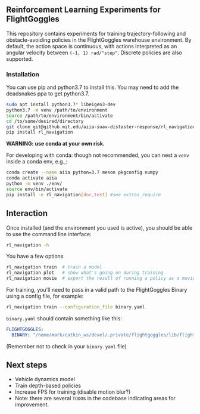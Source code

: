 ## Reinforcement Learning Experiments for FlightGoggles

This repository contains experiments for training trajectory-following and obstacle-avoiding policies in the FlightGoggles warehouse environment. By default, the action space is continuous, with actions interpreted as an angular velocity between `(-1, 1) rad/"step"`. Discrete policies are also supported.

### Installation

You can use pip and python3.7 to install this.  You may need to add the deadsnakes ppa to get python3.7.

```bash
sudo apt install python3.7* libeigen3-dev
python3.7 -m venv /path/to/environment
source /path/to/environment/bin/activate
cd /to/some/desired/directory
git clone git@github.mit.edu/aiia-suav-distaster-response/rl_navigation
pip install rl_navigation
```

**WARNING: use conda at your own risk.**

For developing with conda: though not recommended, you can nest a `venv` inside a conda env, e.g.,:

```bash
conda create --name aiia python=3.7 meson pkgconfig numpy
conda activate aiia
python -m venv ./env/
source env/bin/activate
pip install -e rl_navigation[doc,test] #see extras_require
```

## Interaction

Once installed (and the environment you used is active), you should be able to use the command line interface:

```bash
rl_navigation -h
```

You have a few options

```bash
rl_navigation train  # train a model
rl_navigation plot   # show what's going on during training
rl_navigation movie  # export the result of running a policy as a movie
```

For training, you'll need to pass in a valid path to the FlightGoggles Binary using a config file, for example:

```bash
rl_navigation train --configuration_file binary.yaml
```

`binary.yaml` should contain something like this:

```yaml
FLIGHTGOGGLES:
  BINARY: "/home/mark/catkin_ws/devel/.private/flightgoggles/lib/flightgoggles/FlightGoggles.x86_64"
```

(Remember not to check in your `binary.yaml` file)

## Next steps

* Vehicle dynamics model
* Train depth-based policies
* Increase FPS for training (disable motion blur?)
* Note: there are several `TODO`s in the codebase indicating areas for improvement.
